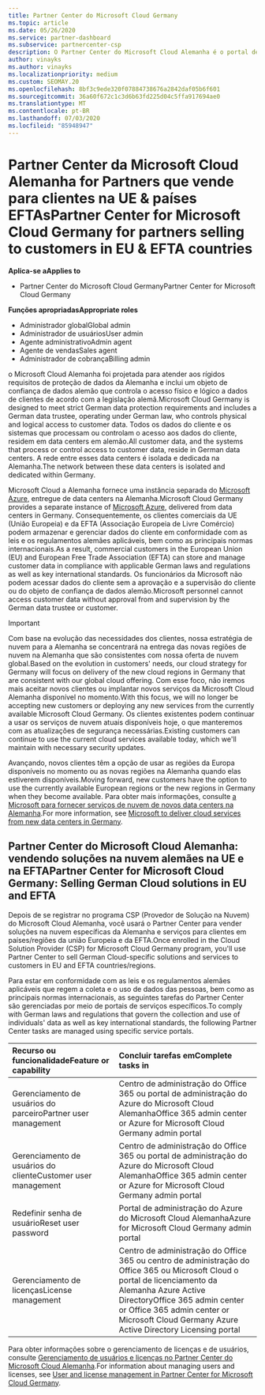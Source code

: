 ```yaml
---
title: Partner Center do Microsoft Cloud Germany
ms.topic: article
ms.date: 05/26/2020
ms.service: partner-dashboard
ms.subservice: partnercenter-csp
description: O Partner Center do Microsoft Cloud Alemanha é o portal de negócios para parceiros da Microsoft que querem oferecer soluções na nuvem da Microsoft para clientes em países da UE e da EFTA.
author: vinayks
ms.author: vinayks
ms.localizationpriority: medium
ms.custom: SEOMAY.20
ms.openlocfilehash: 8bf3c9ede320f07884738676a2842daf05b6f601
ms.sourcegitcommit: 36a60f672c1c3d6b63fd225d04c5ffa917694ae0
ms.translationtype: MT
ms.contentlocale: pt-BR
ms.lasthandoff: 07/03/2020
ms.locfileid: "85948947"
---
```

# <a name="partner-center-for-microsoft-cloud-germany-for-partners-selling-to-customers-in-eu--efta-countries"></a><span data-ttu-id="83887-103">Partner Center da Microsoft Cloud Alemanha for Partners que vende para clientes na UE & países EFTAs</span><span class="sxs-lookup"><span data-stu-id="83887-103">Partner Center for Microsoft Cloud Germany for partners selling to customers in EU & EFTA countries</span></span>

<span data-ttu-id="83887-104">**Aplica-se a**</span><span class="sxs-lookup"><span data-stu-id="83887-104">**Applies to**</span></span>

-  <span data-ttu-id="83887-105">Partner Center do Microsoft Cloud Germany</span><span class="sxs-lookup"><span data-stu-id="83887-105">Partner Center for Microsoft Cloud Germany</span></span>

<span data-ttu-id="83887-106">**Funções apropriadas**</span><span class="sxs-lookup"><span data-stu-id="83887-106">**Appropriate roles**</span></span>

- <span data-ttu-id="83887-107">Administrador global</span><span class="sxs-lookup"><span data-stu-id="83887-107">Global admin</span></span>
- <span data-ttu-id="83887-108">Administrador de usuários</span><span class="sxs-lookup"><span data-stu-id="83887-108">User admin</span></span>
- <span data-ttu-id="83887-109">Agente administrativo</span><span class="sxs-lookup"><span data-stu-id="83887-109">Admin agent</span></span>
- <span data-ttu-id="83887-110">Agente de vendas</span><span class="sxs-lookup"><span data-stu-id="83887-110">Sales agent</span></span>
- <span data-ttu-id="83887-111">Administrador de cobrança</span><span class="sxs-lookup"><span data-stu-id="83887-111">Billing admin</span></span>

<span data-ttu-id="83887-112">o Microsoft Cloud Alemanha foi projetada para atender aos rígidos requisitos de proteção de dados da Alemanha e inclui um objeto de confiança de dados alemão que controla o acesso físico e lógico a dados de clientes de acordo com a legislação alemã.</span><span class="sxs-lookup"><span data-stu-id="83887-112">Microsoft Cloud Germany is designed to meet strict German data protection requirements and includes a German data trustee, operating under German law, who controls physical and logical access to customer data.</span></span> <span data-ttu-id="83887-113">Todos os dados do cliente e os sistemas que processam ou controlam o acesso aos dados do cliente, residem em data centers em alemão.</span><span class="sxs-lookup"><span data-stu-id="83887-113">All customer data, and the systems that process or control access to customer data, reside in German data centers.</span></span> <span data-ttu-id="83887-114">A rede entre esses data centers é isolada e dedicada na Alemanha.</span><span class="sxs-lookup"><span data-stu-id="83887-114">The network between these data centers is isolated and dedicated within Germany.</span></span>

<span data-ttu-id="83887-115">Microsoft Cloud a Alemanha fornece uma instância separada do [Microsoft Azure](https://go.microsoft.com/fwlink/?linkid=847992), entregue de data centers na Alemanha.</span><span class="sxs-lookup"><span data-stu-id="83887-115">Microsoft Cloud Germany provides a separate instance of [Microsoft Azure](https://go.microsoft.com/fwlink/?linkid=847992), delivered from data centers in Germany.</span></span> <span data-ttu-id="83887-116">Consequentemente, os clientes comerciais da UE (União Europeia) e da EFTA (Associação Europeia de Livre Comércio) podem armazenar e gerenciar dados do cliente em conformidade com as leis e os regulamentos alemães aplicáveis, bem como as principais normas internacionais.</span><span class="sxs-lookup"><span data-stu-id="83887-116">As a result, commercial customers in the European Union (EU) and European Free Trade Association (EFTA) can store and manage customer data in compliance with applicable German laws and regulations as well as key international standards.</span></span> <span data-ttu-id="83887-117">Os funcionários da Microsoft não podem acessar dados do cliente sem a aprovação e a supervisão do cliente ou do objeto de confiança de dados alemão.</span><span class="sxs-lookup"><span data-stu-id="83887-117">Microsoft personnel cannot access customer data without approval from and supervision by the German data trustee or customer.</span></span>

> [!IMPORTANT]
> <span data-ttu-id="83887-118">Com base na evolução das necessidades dos clientes, nossa estratégia de nuvem para a Alemanha se concentrará na entrega das novas regiões de nuvem na Alemanha que são consistentes com nossa oferta de nuvem global.</span><span class="sxs-lookup"><span data-stu-id="83887-118">Based on the evolution in customers' needs, our cloud strategy for Germany will focus on delivery of the new cloud regions in Germany that are consistent with our global cloud offering.</span></span> <span data-ttu-id="83887-119">Com esse foco, não iremos mais aceitar novos clientes ou implantar novos serviços da Microsoft Cloud Alemanha disponível no momento.</span><span class="sxs-lookup"><span data-stu-id="83887-119">With this focus, we will no longer be accepting new customers or deploying any new services from the currently available Microsoft Cloud Germany.</span></span> <span data-ttu-id="83887-120">Os clientes existentes podem continuar a usar os serviços de nuvem atuais disponíveis hoje, o que manteremos com as atualizações de segurança necessárias.</span><span class="sxs-lookup"><span data-stu-id="83887-120">Existing customers can continue to use the current cloud services available today, which we'll maintain with necessary security updates.</span></span>
>
> <span data-ttu-id="83887-121">Avançando, novos clientes têm a opção de usar as regiões da Europa disponíveis no momento ou as novas regiões na Alemanha quando elas estiverem disponíveis.</span><span class="sxs-lookup"><span data-stu-id="83887-121">Moving forward, new customers have the option to use the currently available European regions or the new regions in Germany when they become available.</span></span> <span data-ttu-id="83887-122">Para obter mais informações, consulte [a Microsoft para fornecer serviços de nuvem de novos data centers na Alemanha](https://news.microsoft.com/europe/2018/08/31/microsoft-to-deliver-cloud-services-from-new-datacentres-in-germany-in-2019-to-meet-evolving-customer-needs/).</span><span class="sxs-lookup"><span data-stu-id="83887-122">For more information, see [Microsoft to deliver cloud services from new data centers in Germany](https://news.microsoft.com/europe/2018/08/31/microsoft-to-deliver-cloud-services-from-new-datacentres-in-germany-in-2019-to-meet-evolving-customer-needs/).</span></span> 

## <a name="partner-center-for-microsoft-cloud-germany-selling-german-cloud-solutions-in-eu-and-efta"></a><span data-ttu-id="83887-123">Partner Center do Microsoft Cloud Alemanha: vendendo soluções na nuvem alemães na UE e na EFTA</span><span class="sxs-lookup"><span data-stu-id="83887-123">Partner Center for Microsoft Cloud Germany: Selling German Cloud solutions in EU and EFTA</span></span>

<span data-ttu-id="83887-124">Depois de se registrar no programa CSP (Provedor de Solução na Nuvem) do Microsoft Cloud Alemanha, você usará o Partner Center para vender soluções na nuvem específicas da Alemanha e serviços para clientes em países/regiões da união Europeia e da EFTA.</span><span class="sxs-lookup"><span data-stu-id="83887-124">Once enrolled in the Cloud Solution Provider (CSP) for Microsoft Cloud Germany program, you'll use Partner Center to sell German Cloud-specific solutions and services to customers in EU and EFTA countries/regions.</span></span>

<span data-ttu-id="83887-125">Para estar em conformidade com as leis e os regulamentos alemães aplicáveis que regem a coleta e o uso de dados das pessoas, bem como as principais normas internacionais, as seguintes tarefas do Partner Center são gerenciadas por meio de portais de serviços específicos.</span><span class="sxs-lookup"><span data-stu-id="83887-125">To comply with German laws and regulations that govern the collection and use of individuals' data as well as key international standards, the following Partner Center tasks are managed using specific service portals.</span></span>

<span data-ttu-id="83887-126">Recurso ou funcionalidade</span><span class="sxs-lookup"><span data-stu-id="83887-126">Feature or capability</span></span> | <span data-ttu-id="83887-127">Concluir tarefas em</span><span class="sxs-lookup"><span data-stu-id="83887-127">Complete tasks in</span></span>
:--- | :---
<span data-ttu-id="83887-128">Gerenciamento de usuários do parceiro</span><span class="sxs-lookup"><span data-stu-id="83887-128">Partner user management</span></span> | <span data-ttu-id="83887-129">Centro de administração do Office 365 ou portal de administração do Azure do Microsoft Cloud Alemanha</span><span class="sxs-lookup"><span data-stu-id="83887-129">Office 365 admin center or Azure for Microsoft Cloud Germany admin portal</span></span>
<span data-ttu-id="83887-130">Gerenciamento de usuários do cliente</span><span class="sxs-lookup"><span data-stu-id="83887-130">Customer user management</span></span> | <span data-ttu-id="83887-131">Centro de administração do Office 365 ou portal de administração do Azure do Microsoft Cloud Alemanha</span><span class="sxs-lookup"><span data-stu-id="83887-131">Office 365 admin center or Azure for Microsoft Cloud Germany admin portal</span></span>
<span data-ttu-id="83887-132">Redefinir senha de usuário</span><span class="sxs-lookup"><span data-stu-id="83887-132">Reset user password</span></span> | <span data-ttu-id="83887-133">Portal de administração do Azure do Microsoft Cloud Alemanha</span><span class="sxs-lookup"><span data-stu-id="83887-133">Azure for Microsoft Cloud Germany admin portal</span></span>
<span data-ttu-id="83887-134">Gerenciamento de licenças</span><span class="sxs-lookup"><span data-stu-id="83887-134">License management</span></span> | <span data-ttu-id="83887-135">Centro de administração do Office 365 ou centro de administração do Office 365 ou Microsoft Cloud o portal de licenciamento da Alemanha Azure Active Directory</span><span class="sxs-lookup"><span data-stu-id="83887-135">Office 365 admin center or Office 365 admin center or Microsoft Cloud Germany Azure Active Directory Licensing portal</span></span>


<span data-ttu-id="83887-136">Para obter informações sobre o gerenciamento de licenças e de usuários, consulte [Gerenciamento de usuários e licenças no Partner Center do Microsoft Cloud Alemanha](user-management-in-partner-center-for-microsoft-cloud-germany.md).</span><span class="sxs-lookup"><span data-stu-id="83887-136">For information about managing users and licenses, see [User and license management in Partner Center for Microsoft Cloud Germany](user-management-in-partner-center-for-microsoft-cloud-germany.md).</span></span>

